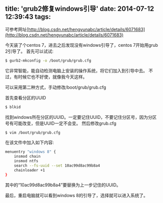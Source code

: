 title: 'grub2修复windows引导'
date: 2014-07-12 12:39:43
tags:
---
可参考网址[http://blog.csdn.net/hengyunabc/article/details/6071683](http://blog.csdn.net/hengyunabc/article/details/6071683)

今天装了个centos 7，进去之后发现没有windows引导了，centos 7开始用grub 2引导了。
首先可以试试:
``` sh
$ gurb2-mkconfig -o /boot/grub/grub.cfg
```
它非常智能，能自动检测电脑上安装的操作系统，将它们加入到引导中去。
不过，有时候它也不好使，就像我今天这样。

<!-- more -->

可以采用第二种方式，手动修改/boot/grub/grub.cfg

首先查看分区的UUID
``` sh
$ blkid
```
找到windows所在分区的UUID。一定要记住UUID，不要记住分区号，因为分区号有可能改变，但是UUID一定不会变。
然后修改grub.cfg
``` sh
$ vim /boot/grub/grub.cfg
```
在该文件中加入如下内容:
``` sh
menuentry "windows 8" {
    insmod chain
    insmod ntfs
    search --fs-uuid --set 10ac99d8ac99b8a4
    chainloader +1
}
```
其中的“10ac99d8ac99b8a4”要替换为上一步记住的UUID。

最后，重启电脑就可以看到windows 8的引导了，选择就可以进入系统了。